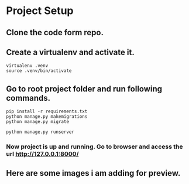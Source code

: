 # Project Setup

## Clone the code form repo.

## Create a virtualenv and activate it.
    virtualenv .venv
    source .venv/bin/activate

## Go to root project folder and run following commands.
    pip install -r requirements.txt
    python manage.py makemigrations
    python manage.py migrate

    python manage.py runserver

### Now project is up and running. Go to browser and access the url http://127.0.0.1:8000/

## Here are some images i am adding for preview.

